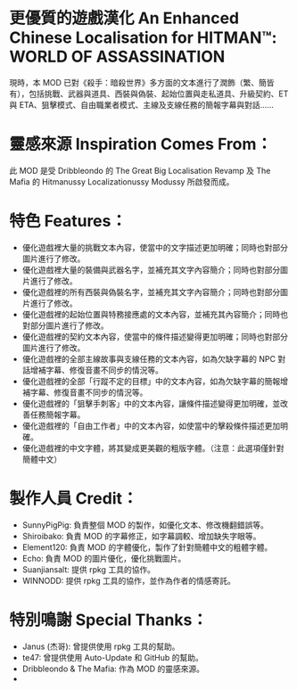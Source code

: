 # 更優質的遊戲漢化 An Enhanced Chinese Localisation for HITMAN™: WORLD OF ASSASSINATION
現時，本 MOD 已對《殺手：暗殺世界》多方面的文本進行了潤飾（繁、簡皆有），包括挑戰、武器與道具、西裝與偽裝、起始位置與走私道具、升級契約、ET 與 ETA、狙擊模式、自由職業者模式、主線及支線任務的簡報字幕與對話……


# 靈感來源 Inspiration Comes From：
此 MOD 是受 Dribbleondo 的 The Great Big Localisation Revamp 及 The Mafia 的 Hitmanussy Localizationussy Modussy 所啟發而成。


# 特色 Features：
- 優化遊戲裡大量的挑戰文本內容，使當中的文字描述更加明確；同時也對部分圖片進行了修改。
- 優化遊戲裡大量的裝備與武器名字，並補充其文字內容簡介；同時也對部分圖片進行了修改。
- 優化遊戲裡的所有西裝與偽裝名字，並補充其文字內容簡介；同時也對部分圖片進行了修改。
- 優化遊戲裡的起始位置與特務接應處的文本內容，並補充其內容簡介；同時也對部分圖片進行了修改。
- 優化遊戲裡的契約文本內容，使當中的條件描述變得更加明確；同時也對部分圖片進行了修改。
- 優化遊戲裡的全部主線故事與支線任務的文本內容，如為欠缺字幕的 NPC 對話增補字幕、修復音畫不同步的情況等。
- 優化遊戲裡的全部「行蹤不定的目標」中的文本內容，如為欠缺字幕的簡報增補字幕、修復音畫不同步的情況等。
- 優化遊戲裡的「狙擊手刺客」中的文本內容，讓條件描述變得更加明確，並改善任務簡報字幕。
- 優化遊戲裡的「自由工作者」中的文本內容，如使當中的擊殺條件描述更加明確。
- 優化遊戲裡的中文字體，將其變成更美觀的粗版字體。（注意：此選項僅針對簡體中文）


# 製作人員 Credit：
- SunnyPigPig: 負責整個 MOD 的製作，如優化文本、修改機翻錯誤等。
- Shiroibako: 負責 MOD 的字幕修正，如字幕調較、增加缺失字眼等。
- Element120: 負責 MOD 的字體優化，製作了針對簡體中文的粗體字體。
- Echo: 負責 MOD 的圖片優化，優化挑戰圖片。
- Suanjiansalt: 提供 rpkg 工具的協作。
- WINNODD: 提供 rpkg 工具的協作，並作為作者的情感寄託。


# 特別鳴謝 Special Thanks：
- Janus (杰哥): 曾提供使用 rpkg 工具的幫助。
- te47: 曾提供使用 Auto-Update 和 GitHub 的幫助。
- Dribbleondo & The Mafia: 作為 MOD 的靈感來源。
- 
